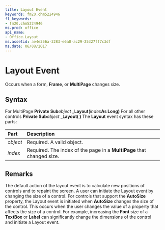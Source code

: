 ```yaml
---
title: Layout Event
keywords: fm20.chm5224946
f1_keywords:
- fm20.chm5224946
ms.prod: office
api_name:
- Office.Layout
ms.assetid: ae4e356a-3283-e6a0-ac29-25327ff7c3df
ms.date: 06/08/2017
---
```



# Layout Event



Occurs when a form,  **Frame**, or **MultiPage** changes size.

## Syntax

For MultiPage **Private Sub**_object_ _**Layout(**_index_**As Long)**
For all other controls **Private Sub**_object_ _**Layout( )**
The  **Layout** event syntax has these parts:


|Part|Description|
|:-----|:-----|
| _object_|Required. A valid object.|
| _index_|Required. The index of the page in a  **MultiPage** that changed size.|

## Remarks

The default action of the layout event is to calculate new positions of controls and to repaint the screen.
A user can initiate the Layout event by changing the size of a control.
For controls that support the  **AutoSize** property, the Layout event is initiated when **AutoSize** changes the size of the control. This occurs when the user changes the value of a property that affects the size of a control. For example, increasing the **Font** size of a **TextBox** or **Label** can significantly change the dimensions of the control and initiate a Layout event.

